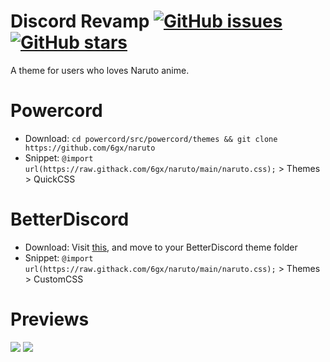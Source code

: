 # Discord Revamp [![GitHub issues](https://img.shields.io/github/issues/6gx/naruto?style=flat)](https://github.com/6gx/naruto/issues) [![GitHub stars](https://img.shields.io/github/stars/6gx/naruto?style=flat)](https://github.com/6gx/naruto/stargazers)
A theme for users who loves Naruto anime.


# Powercord
- Download: `cd powercord/src/powercord/themes && git clone https://github.com/6gx/naruto`
- Snippet: `@import url(https://raw.githack.com/6gx/naruto/main/naruto.css);` > Themes > QuickCSS

# BetterDiscord
- Download: Visit [this](https://betterdiscord.net/ghdl?url=https://raw.githubusercontent.com/6gx/naruto/main/naruto.css), and move to your BetterDiscord theme folder
- Snippet: `@import url(https://raw.githack.com/6gx/naruto/main/naruto.css);` > Themes > CustomCSS

# Previews
<img src="https://github.com/kxr0/catkiss/raw/main/Screenshot-20210707105913-1365x696.png"/>
<img src="https://github.com/kxr0/catkiss/raw/main/gnome-shell-screenshot-3YY550.png"/>

